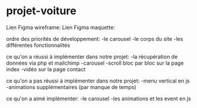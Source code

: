 # projet-voiture
Lien Figma wireframe:
Lien Figma maquette:


ordre des priorités de développement:
  -le carousel
  -le corps du site
  -les différentes fonctionnalités
  
 ce qu'on a réussi à implémenter dans notre projet:
  -la récupération de données via php et mailchimp
  -carousel
  -scroll bloc par bloc sur la page index
  -vidéo sur la page contact
 
 ce qu'on a pas réussi à implémenter dans notre projet:
  -menu vertical en js
  -animations supplémentaires (par manque de temps)
  
 ce qu'on a aimé implémenter:
  -le carousel
  -les animations et les event en js

